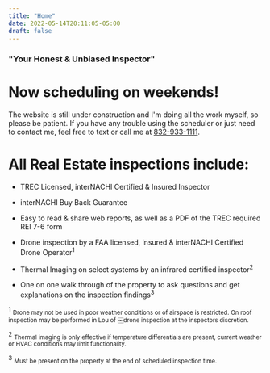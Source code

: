 ```yaml
---
title: "Home"
date: 2022-05-14T20:11:05-05:00
draft: false
---
```



### "Your Honest & Unbiased Inspector"
# Now scheduling on weekends!

The website is still under construction and I'm doing all the work myself, so please be patient. If you have any trouble using the scheduler or just need to contact me, feel free to text or call me at <a href="tel:+1 (832)933-1111">832-933-1111</a>.


# All  Real Estate inspections include:
- TREC Licensed, interNACHI Certified & Insured Inspector

- interNACHI Buy Back Guarantee 

- Easy to read & share web reports, as well as a PDF of the TREC required REI 7-6 form

- Drone inspection by a FAA licensed, insured & interNACHI Certified Drone Operator<sup>1</sup>

- Thermal Imaging on select systems by an infrared certified inspector<sup>2</sup>

- One on one walk through of the property to ask questions and get explanations on the inspection findings<sup>3</sup>



<sup>1</sup>
<small>
Drone may not be used in poor weather conditions or of airspace is restricted. On roof inspection may be performed in Lou of ￼drone inspection at the inspectors discretion.
</small>


<sup>2</sup>
<small>Thermal imaging is only effective if temperature differentials are present, current weather or HVAC conditions may limit functionality.
</small>

<sup>3</sup>
<small>Must be present on the property at the end of scheduled inspection time.
</small>